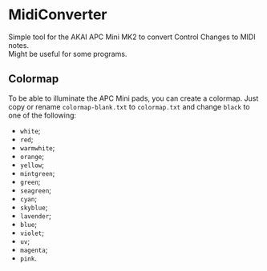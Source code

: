 # MidiConverter

Simple tool for the AKAI APC Mini MK2 to convert Control Changes to MIDI notes.  
Might be useful for some programs.

## Colormap

To be able to illuminate the APC Mini pads, you can create a colormap.
Just copy or rename `colormap-blank.txt` to `colormap.txt` and change `black` to one of the following:
- `white`;
- `red`;
- `warmwhite`;
- `orange`;
- `yellow`;
- `mintgreen`;
- `green`;
- `seagreen`;
- `cyan`;
- `skyblue`;
- `lavender`;
- `blue`;
- `violet`;
- `uv`;
- `magenta`;
- `pink`.
